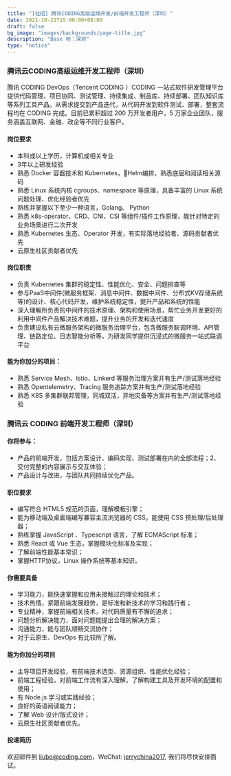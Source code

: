 ```yaml
---
title: "[社招] 腾讯CODING高级运维开发/前端开发工程师（深圳）"
date: 2021-10-21T15:00:00+08:00
draft: false
bg_image: "images/backgrounds/page-title.jpg"
description: "Base 地：深圳"
type: "notice"
---
```


### 腾讯云CODING高级运维开发工程师（深圳）
腾讯 CODING DevOps（Tencent CODING ）CODING 一站式软件研发管理平台提供代码管理、项目协同、测试管理、持续集成、制品库、持续部署、团队知识库等系列工具产品。从需求提交到产品迭代，从代码开发到软件测试、部署，整套流程均在 CODING 完成。目前已累积超过 200 万开发者用户，5 万家企业团队，服务涵盖互联网、金融、政企等不同行业客户。
#### 岗位要求
- 本科或以上学历，计算机或相关专业
- 3年以上研发经验
- 熟悉 Docker 容器技术和 Kubernetes，Helm编排，熟悉底层和阅读相关源码
- 熟悉 Linux 系统内核 cgroups、namespace 等原理，具备丰富的 Linux 系统问题处理、优化经验者优先
- 熟练并掌握以下至少一种语言，Golang、 Python
- 熟悉 k8s-operator、CRD、CNI、CSI 等组件/插件工作原理，能针对特定的业务场景进行二次开发
- 熟悉 Kubernetes 生态、Operator 开发，有实际落地经验者、源码贡献者优先
- 云原生社区贡献者优先
#### 岗位职责
- 负责 Kubernetes 集群的稳定性、性能优化、安全、问题排查等
- 参与PaaS中间件(微服务框架、消息中间件、数据中间件、分布式KV存储系统等)的设计、核心代码开发，维护系统稳定性，提升产品和系统的性能
- 深入理解所负责的中间件的技术原理、架构和使用场景，帮忙业务开发更好的利用中间件产品解决技术难题，提升业务的开发和迭代速度
- 负责建设私有云微服务架构的微服务治理平台，包含微服务联调环境、API管理、链路定位、日志智能分析等，为研发同学提供沉浸式的微服务一站式联调平台

#### 能为你加分的项目：
- 熟悉 Service Mesh、Istio、Linkerd 等服务治理方案并有生产/测试落地经验
- 熟悉 Opentelemetry、Tracing 服务追踪方案并有生产/测试落地经验
- 熟悉 K8S 多集群联邦管理，同城双活，异地灾备等方案并有生产/测试落地经验


### 腾讯云 CODING 前端开发工程师（深圳）
#### 你将参与：
- 产品的前端开发，包括方案设计、编码实现、测试部署在内的全部流程；2、交付完整的内容展示与交互体验；
- 产品设计与改进，与团队共同持续优化产品。

#### 职位要求
- 编写符合 HTML5 规范的页面，理解模板引擎；
- 能为移动端及桌面端编写兼容主流浏览器的 CSS，能使用 CSS 预处理/后处理器；
- 熟练掌握 JavaScript 、Typescript 语言，了解 ECMAScript 标准；
- 熟悉 React 或 Vue 生态，掌握模块化标准及实现；
- 了解前端性能基本常识；
- 掌握HTTP协议，Linux 操作系统等基本知识。

#### 你需要具备
- 学习能力，能快速掌握和应用未接触过的理论和技术；
- 技术热情，紧跟前端发展趋势，是标准和新技术的学习和践行者；
- 专业精神，掌握前端相关技术，对代码质量有不懈的追求；
- 问题分析解决能力，面对问题能提出合理的解决方案；
- 沟通能力，能与团队顺畅交流协作；
- 对于云原生、DevOps 有比较所了解。

#### 能为你加分的项目
- 主导项目开发经验，有前端技术选型、资源组织、性能优化经验；
- 前端工程经验，对前端工作流有深入理解，了解构建工具及开发环境的配置和使用；
- 有 Node.js 学习或实践经验；
- 良好的英语阅读能力；
- 了解 Web 设计/版式设计；
- 云原生社区贡献者优先。


#### 投递简历
欢迎邮件到 [liubo@coding.com](liubo@coding.com)，WeChat: [jerrychina2017](jerrychina2017), 我们将尽快安排面试。
